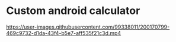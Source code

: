 # Custom android calculator


https://user-images.githubusercontent.com/99338011/200170799-469c9732-d1da-43f4-b5e7-aff535f21c3d.mp4

